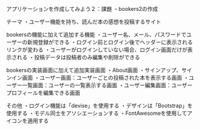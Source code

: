 アプリケーションを作成してみよう２：課題
・bookers2の作成

テーマ
・ユーザー機能を持ち、読んだ本の感想を投稿するサイト

bookersの機能に加えて追加する機能
・ユーザー名、メール、パスワードでユーザーの新規登録ができる
・ログイン前とログイン後でヘッダーに表示されるリンクが変わる
・ユーザーがログインしていない場合、ログイン画面だけが表示される
・投稿データは投稿者のみ編集や削除ができる

bookersの実装画面に加えて追加実装画面
・About画面
・サインアップ、サインイン画面
・ユーザー画面：ユーザーごとの投稿された本を表示する画面
・ユーザー一覧画面：ユーザーの一覧表示する画面
・ユーザー編集画面：ユーザープロフィールを編集できる画面

その他
・ログイン機能は「devise」を使用する
・デザインは「Bootstrap」を使用する
・モデル同士をアソシエーションする
・FontAwesomeを使用してアイコンを適用する
